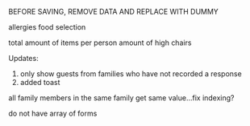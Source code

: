 BEFORE SAVING, REMOVE DATA AND REPLACE WITH DUMMY

allergies
food selection

total amount of items per person
amount of high chairs

Updates:

1. only show guests from families who have not recorded a response
2. added toast

all family members in the same family get same value...fix indexing?

do not have array of forms
